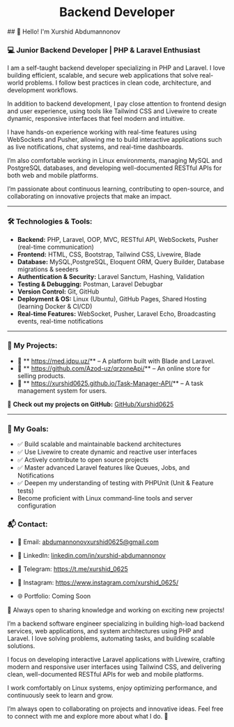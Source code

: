<h1 align="center">Backend Developer</h1>
## 👋 Hello! I'm Xurshid Abdumannonov

### 💻 Junior Backend Developer | PHP & Laravel Enthusiast

I am a self-taught backend developer specializing in PHP and Laravel. I love building efficient, scalable, and secure web applications that solve real-world problems. I follow best practices in clean code, architecture, and development workflows.

In addition to backend development, I pay close attention to frontend design and user experience, using tools like Tailwind CSS and Livewire to create dynamic, responsive interfaces that feel modern and intuitive.

I have hands-on experience working with real-time features using WebSockets and Pusher, allowing me to build interactive applications such as live notifications, chat systems, and real-time dashboards.

I’m also comfortable working in Linux environments, managing MySQL and PostgreSQL databases, and developing well-documented RESTful APIs for both web and mobile platforms.

I’m passionate about continuous learning, contributing to open-source, and collaborating on innovative projects that make an impact.

---
### 🛠 Technologies & Tools:
- **Backend:** PHP, Laravel, OOP, MVC, RESTful API, WebSockets, Pusher (real-time communication)
- **Frontend:** HTML, CSS, Bootstrap, Tailwind CSS, Livewire, Blade
- **Database:** MySQL,PostgreSQL, Eloquent ORM, Query Builder, Database migrations & seeders
- **Authentication & Security:** Laravel Sanctum, Hashing, Validation
- **Testing & Debugging:** Postman, Laravel Debugbar
- **Version Control:** Git, GitHub
- **Deployment & OS:** Linux (Ubuntu), GitHub Pages, Shared Hosting (learning Docker & CI/CD)
- **Real-time Features:** WebSocket, Pusher, Laravel Echo, Broadcasting events, real-time notifications

---

### 📌 My Projects:
- 🚀 ** https://med.jdpu.uz/** – A platform built with Blade and Laravel.
- 🛒 ** https://github.com/Azod-uz/qrzoneApi/** – An online store for selling products.
- 📂 ** https://xurshid0625.github.io/Task-Manager-API/** – A task management system for users.

🔗 **Check out my projects on GitHub:** [GitHub/Xurshid0625](https://github.com/Xurshid0625)

---
### 🎯 My Goals:
- ✅ Build scalable and maintainable backend architectures
- ✅ Use Livewire to create dynamic and reactive user interfaces
- ✅ Actively contribute to open source projects
- ✅ Master advanced Laravel features like Queues, Jobs, and Notifications
- ✅ Deepen my understanding of testing with PHPUnit (Unit & Feature tests)
- Become proficient with Linux command-line tools and server configuration

### 📬 Contact:
- 📧 Email: abdumannonovxurshid0625@gmail.com

- 💼 LinkedIn: [linkedin.com/in/xurshid-abdumannonov](https://www.linkedin.com/in/xurshid-abdumannonov/)

- 📱 Telegram: https://t.me/xurshid_0625

- 📸 Instagram: https://www.instagram.com/xurshid_0625/

- 🌐 Portfolio: Coming Soon

🚀 Always open to sharing knowledge and working on exciting new projects!

I’m a backend software engineer specializing in building high-load backend services, web applications, and system architectures using PHP and Laravel. I love solving problems, automating tasks, and building scalable solutions.

I focus on developing interactive Laravel applications with Livewire, crafting modern and responsive user interfaces using Tailwind CSS, and delivering clean, well-documented RESTful APIs for web and mobile platforms.

I work comfortably on Linux systems, enjoy optimizing performance, and continuously seek to learn and grow.

I’m always open to collaborating on projects and innovative ideas.
Feel free to connect with me and explore more about what I do. 🚀


